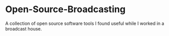 # Open-Source-Broadcasting
A collection of open source software tools I found useful while I worked in a broadcast house. 
